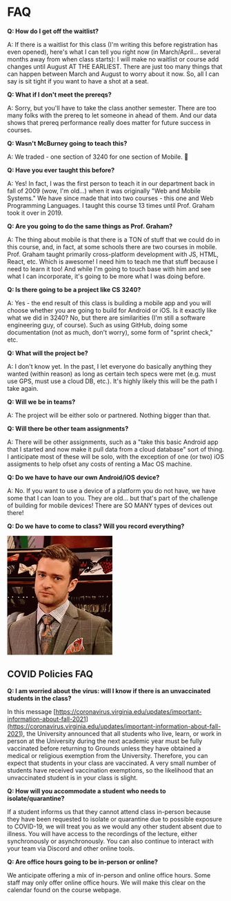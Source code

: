 # FAQ

__Q: How do I get off the waitlist?__

A: If there is a waitlist for this class (I'm writing this before registration has even opened), here's what I can tell you right now (in March/April... several months away from when class starts): I will make no waitlist or course add changes until August AT THE EARLIEST.  There are just too many things that can happen between March and August to worry about it now.  So, all I can say is sit tight if you want to have a shot at a seat.

__Q: What if I don't meet the prereqs?__

A: Sorry, but you'll have to take the class another semester.  There are too many folks with the prereq to let someone in ahead of them.  And our data shows that prereq performance really does matter for future success in courses.

__Q: Wasn't McBurney going to teach this?__

A: We traded - one section of 3240 for one section of Mobile.  :shrug:

__Q: Have you ever taught this before?__

A: Yes!  In fact, I was the first person to teach it in our department back in fall of 2009 (wow, I'm old...) when it was originally "Web and Mobile Systems."  We have since made that into two courses - this one and Web Programming Languages.  I taught this course 13 times until Prof. Graham took it over in 2019.

__Q: Are you going to do the same things as Prof. Graham?__

A: The thing about mobile is that there is a TON of stuff that we could do in this course, and, in fact, at some schools there are two courses in mobile.  Prof. Graham taught primarily cross-platform development with JS, HTML, React, etc.  Which is awesome!  I need him to teach me that stuff because I need to learn it too!  And while I'm going to touch base with him and see what I can incorporate, it's going to be more what I was doing before.

__Q: Is there going to be a project like CS 3240?__

A: Yes - the end result of this class is building a mobile app and you will choose whether you are going to build for Android or iOS.  Is it exactly like what we did in 3240?  No, but there are similarities (I'm still a software engineering guy, of course).  Such as using GitHub, doing some documentation (not as much, don't worry), some form of "sprint check," etc.

__Q: What will the project be?__

A: I don't know yet.  In the past, I let everyone do basically anything they wanted (within reason) as long as certain tech specs were met (e.g. must use GPS, must use a cloud DB, etc.).  It's highly likely this will be the path I take again.

__Q: Will we be in teams?__

A: The project will be either solo or partnered.  Nothing bigger than that.

__Q: Will there be other team assignments?__

A: There will be other assignments, such as a "take this basic Android app that I started and now make it pull data from a cloud database" sort of thing.  I anticipate most of these will be solo, with the exception of one (or two) iOS assigments to help ofset any costs of renting a Mac OS machine.

__Q: Do we have to have our own Android/iOS device?__

A: No.  If you want to use a device of a platform you do not have, we have some that I can loan to you.  They are old... but that's part of the challenge of building for mobile devices!  There are SO MANY types of devices out there!  

__Q: Do we have to come to class?  Will you record everything?__

![Justin Timberlake Disapproving Stare Meme](/img/really-though.gif)

## COVID Policies FAQ

__Q: I am worried about the virus: will I know if there is an unvaccinated students in the class?__

In this message [https://coronavirus.virginia.edu/updates/important-information-about-fall-2021](https://coronavirus.virginia.edu/updates/important-information-about-fall-2021), the University announced that all students who live, learn, or work in person at the University during the next academic year must be fully vaccinated before returning to Grounds unless they have obtained a medical or religious exemption from the University. Therefore, you can expect that students in your class are vaccinated. A very small number of students have received vaccination exemptions, so the likelihood that an unvaccinated student is in your class is slight.

__Q: How will you accommodate a student who needs to isolate/quarantine?__

If a student informs us that they cannot attend class in-person because they have been requested to isolate or quarantine due to possible exposure to COVID-19, we will treat you as we would any other student absent due to illness. You will have access to the recordings of the lecture, either synchronously or asynchronously.  You can also continue to interact with your team via Discord and other online tools. 

__Q: Are office hours going to be in-person or online?__

We anticipate offering a mix of in-person and online office hours.  Some staff may only offer online office hours.  We will make this clear on the calendar found on the course webpage. 
